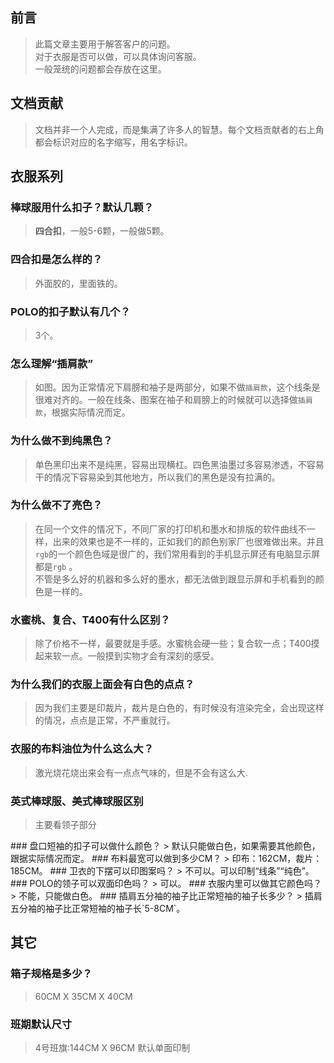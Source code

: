 ## 前言
> 此篇文章主要用于解答客户的问题。  
> 对于衣服是否可以做，可以具体询问客服。  
> 一般笼统的问题都会存放在这里。
## 文档贡献
> 文档并非一个人完成，而是集满了许多人的智慧。每个文档贡献者的右上角都会标识对应的名字缩写，用名字标识。

<!-- 

 关于衣服

 -->
## 衣服系列
### 棒球服用什么扣子？默认几颗？<Badge type="tip" text="文叔" />
> **四合扣**，一般5-6颗，一般做5颗。
### 四合扣是怎么样的？<Badge type="tip" text="文叔" />
> 外面胶的，里面铁的。

<ReferenceData :ImageSrc="Images.SiHeKou.imgPath" :alias="Images.SiHeKou.imgAlias" />

### POLO的扣子默认有几个？
> 3个。
### 怎么理解“插肩款”
<ReferenceData :ImageSrc="Images.ChaJian.imgPath" :alias="Images.ChaJian.imgAlias" />

> 如图。因为正常情况下肩膀和袖子是两部分，如果不做`插肩款`，这个线条是很难对齐的。一般在线条、图案在袖子和肩膀上的时候就可以选择做`插肩款`，根据实际情况而定。

### 为什么做不到纯黑色？<Badge type="tip" text="桃子姐" />
> 单色黑印出来不是纯黑，容易出现横杠。四色黑油墨过多容易渗透，不容易干的情况下容易染到其他地方，所以我们的黑色是没有拉满的。

### 为什么做不了亮色？<Badge type="tip" text="桃子姐" />
> 在同一个文件的情况下，不同厂家的打印机和墨水和排版的软件曲线不一样，出来的效果也是不一样的，正如我们的颜色别家厂也很难做出来。并且`rgb`的一个颜色色域是很广的，我们常用看到的手机显示屏还有电脑显示屏都是`rgb`  。  
> 不管是多么好的机器和多么好的墨水，都无法做到跟显示屏和手机看到的颜色是一样的。
### 水蜜桃、复合、T400有什么区别？<Badge type="tip" text="文叔" />
> 除了价格不一样，最要就是手感。水蜜桃会硬一些；复合软一点；T400摸起来软一点。一般摸到实物才会有深刻的感受。
### 为什么我们的衣服上面会有白色的点点？<Badge type="tip" text="文叔" />
> 因为我们主要是印裁片，裁片是白色的，有时候没有渲染完全，会出现这样的情况，点点是正常，不严重就行。
### 衣服的布料油位为什么这么大？<Badge type="tip" text="文叔" />
> 激光烧花烧出来会有一点点气味的，但是不会有这么大.
### 英式棒球服、美式棒球服区别<Badge type="tip" text="芹姐" />
> 主要看领子部分
<ReferenceData :ImageSrc="Images.BBaseball.imgPath" :alias="Images.BBaseball.imgAlias" />
<ReferenceData :ImageSrc="Images.UsaNaseball.imgPath" :alias="Images.UsaNaseball.imgAlias" />
### 盘口短袖的扣子可以做什么颜色？
> 默认只能做白色，如果需要其他颜色，跟据实际情况而定。
### 布料最宽可以做到多少CM？<Badge type="tip" text="文叔" />
> 印布：162CM，裁片：185CM。
### 卫衣的下摆可以印图案吗？<Badge type="tip" text="文叔" />
> 不可以。可以印制“线条”“纯色”。
### POLO的领子可以双面印色吗？<Badge type="tip" text="文叔" />
> 可以。
### 衣服内里可以做其它颜色吗？<Badge type="tip" text="文叔" />
> 不能，只能做白色。
### 插肩五分袖的袖子比正常短袖的袖子长多少？<Badge type="tip" text="少军" />
> 插肩五分袖的袖子比正常短袖的袖子长`5-8CM`。
<!-- 

 关于出货

 -->
## 发货系列
### 打样什么时候可以做好？
> 正常情况第2天。
### 大货什么时候可以做好？
> 正常情况3天内，根据实际情况而定。
### 默认发什么快递？<Badge type="tip" text="军少" />
> 包中通。 有顺丰、德邦、壹米滴答、货拉拉、跨越、京东(客户约)。

<!-- 

 其它

 -->

## 其它
### 箱子规格是多少？
> 60CM X 35CM X 40CM
<ReferenceData :ImageSrc="Images.BoxSpecification.imgPath" :alias="Images.BoxSpecification.imgAlias" />

### 班期默认尺寸
> 4号班旗:144CM X 96CM 默认单面印制

<script setup>

const Images = {
  SiHeKou: {
    imgPath: 'https://bu.dusays.com/2024/12/17/676057610c39f.png',
    imgAlias: '四合扣',
  },
  ChaJian: {
    imgPath: 'https://bu.dusays.com/2024/12/17/67605760d5425.png',
    imgAlias: '插肩款',
  },
  BoxSpecification: {
    imgPath: 'https://bu.dusays.com/2024/12/17/67605761b938d.png',
    imgAlias: '箱子规格',
  },
  BBaseball: {
    imgPath: 'https://bu.dusays.com/2024/12/17/676059757ef48.png',
    imgAlias: '英式棒球服',
  },
  UsaNaseball: {
    imgPath: 'https://bu.dusays.com/2024/12/17/676059759025d.png',
    imgAlias: '美式棒球服',
  },
};


</script>
<style scope>
:root{
  --vp-badge-tip-border: transparent;
  --vp-badge-tip-text: rgb(50,229,0);
  --vp-badge-tip-bg: var(--vp-c-brand-soft);
}

img{
  border-radius:10px;
  margin: 10px 0;
}

sup{
  color: #00e500;
}
</style>